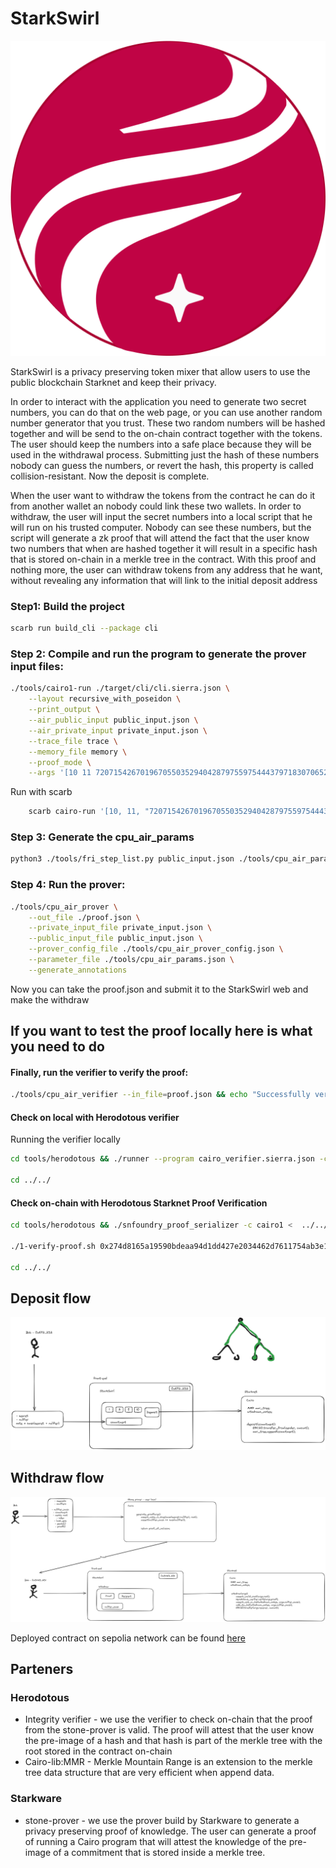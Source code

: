 # StarkSwirl

![StarkSwirl](logo.png)

StarkSwirl is a privacy preserving token mixer that allow users to use the public blockchain Starknet and keep their privacy.


In order to interact with the application you need to generate two secret numbers, you can do that on the web page, or you can use another random number generator that you trust. These two random numbers will be hashed together and will be send to the on-chain contract together with the tokens. The user should keep the numbers into a safe place because they will be used in the withdrawal process. Submitting just the hash of these numbers nobody can guess the numbers, or revert the hash, this property is called collision-resistant. Now the deposit is complete.

When the user want to withdraw the tokens from the contract he can do it from another wallet an nobody could link these two wallets. In order to withdraw, the user will input the secret numbers into a local script that he will run on his trusted computer. Nobody can see these numbers, but the script will generate a zk proof that will attend the fact that the user know two numbers that when are hashed together it will result in a specific hash that is stored on-chain in a merkle tree in the contract.
With this proof and nothing more, the user can withdraw tokens from any address that he want, without revealing any information that will link to the initial deposit address

### Step1: Build the project
```bash
scarb run build_cli --package cli
```

### Step 2: Compile and run the program to generate the prover input files:
```bash
./tools/cairo1-run ./target/cli/cli.sierra.json \
    --layout recursive_with_poseidon \
    --print_output \
    --air_public_input public_input.json \
    --air_private_input private_input.json \
    --trace_file trace \
    --memory_file memory \
    --proof_mode \
    --args '[10 11 720715426701967055035294042879755975444379718307065207767162367043303899735 1715556295878999972957474070461491436465516895623517391664966219403971354436 1 8 2 1953494062994346031473676762198846975365628378496072945247633132004575093152 126113334767614658176188594640568076708777092902948464648204141774749582367 2 2786116088662035069066189777680990419908396521409751409107279532930231316343 3144957507973559441671210571674558258320337923190994230670584137810138721781]'
```

Run with scarb
```bash
    scarb cairo-run '[10, 11, "720715426701967055035294042879755975444379718307065207767162367043303899735", "1715556295878999972957474070461491436465516895623517391664966219403971354436", 1, 8, ["1953494062994346031473676762198846975365628378496072945247633132004575093152", "126113334767614658176188594640568076708777092902948464648204141774749582367"], ["2786116088662035069066189777680990419908396521409751409107279532930231316343", "3144957507973559441671210571674558258320337923190994230670584137810138721781"]]'
```


### Step 3: Generate the cpu_air_params
```bash
python3 ./tools/fri_step_list.py public_input.json ./tools/cpu_air_params.json
```

### Step 4: Run the prover:

```bash
./tools/cpu_air_prover \
    --out_file ./proof.json \
    --private_input_file private_input.json \
    --public_input_file public_input.json \
    --prover_config_file ./tools/cpu_air_prover_config.json \
    --parameter_file ./tools/cpu_air_params.json \
    --generate_annotations
```
Now you can take the proof.json and submit it to the StarkSwirl web and make the withdraw


## If you want to test the proof locally here is what you need to do

#### Finally, run the verifier to verify the proof:
```bash
./tools/cpu_air_verifier --in_file=proof.json && echo "Successfully verified example proof."
```


#### Check on local with Herodotous verifier

Running the verifier locally

```bash
cd tools/herodotous && ./runner --program cairo_verifier.sierra.json -c cairo1 < ../../proof.json

cd ../../
```


#### Check on-chain with Herodotous Starknet Proof Verification
```bash
cd tools/herodotous && ./snfoundry_proof_serializer -c cairo1 <  ../../fibonacci_proof.json > ../../calldata

./1-verify-proof.sh 0x274d8165a19590bdeaa94d1dd427e2034462d7611754ab3e15714a908c60df7 ../../calldata

cd ../../
```


## Deposit flow

![Deposit](Deposit.png)

## Withdraw flow
![Withdraw](Withdraw.png)


Deployed contract on sepolia network can be found [here](https://sepolia.starkscan.co/contract/0x0251a03effbd84af6def3138a41f338ffc1dc196c07ccdeb3405b3c55e21c85a#overview)


## Parteners 
### Herodotous
 - Integrity verifier - we use the verifier to check on-chain that the proof from the stone-prover is valid. The proof will attest that the user know the pre-image of a hash and that hash is part of the merkle tree with the root stored in the contract on-chain
 - Cairo-lib:MMR - Merkle Mountain Range is an extension to the merkle tree data structure that are very efficient when append data.

### Starkware
 - stone-prover - we use the prover build by Starkware to generate a privacy preserving proof of knowledge. The user can generate a proof of running a Cairo program that will attest the knowledge of the pre-image of a commitment that is stored inside a merkle tree.